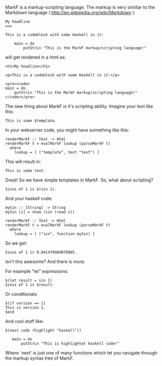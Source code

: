 MarkF is a markup-scripting language. The markup is very similiar to the
Markdown language ( http://en.wikipedia.org/wiki/Markdown ):

    My headline
    ===
    
    This is a codeblock with some Haskell in it:
    
        main = do
            putStrLn "This is the MarkF markup/scripting language!"

will get rendered in a html as:

    <h1>My headline</h1>
    
    <p>This is a codeblock with some Haskell in it:</p>
    
    <pre><code>
    main = do
        putStrLn "This is the MarkF markup/scripting language!"
    </code></pre>

The new thing about MarkF is it's scripting ability. Imagine your text like
this:

    This is some $template.

In your webserver code, you might have something like this:

    renderMarkF :: Text -> Html
    renderMarkF t = evalMarkF lookup (parseMarkF t)
      where
        lookup = [ ("template", text "text") ]

This will result in:

    This is some text.

Great! So we have simple templates in MarkF. So, what about scripting?

    Sinus of 1 is $(sin 1).

And your haskell code:

    mySin :: [String] -> String
    mySin [i] = show (sin (read i))
    
    renderMarkF :: Text -> Html
    renderMarkF t = evalMarkF lookup (parseMarkF t)
      where
        lookup = [ ("sin", function mySin) ]

So we get:

    Sinus of 1 is 0.841470984078965.

Isn't this awesome? And there is more:

For example "let" expressions:

    $(let result = sin 1)
    Sinus of 1 is $result.

Or conditionals:

    $(if version == 1)
    This is version 1.
    $end

And cool stuff like:

    $(next code (highlight "haskell"))
    
       main = do
           putStrLn "This is highlightet haskell code!"

Where `next' is just one of many functions which let you navigate through the
markup syntax tree of MarkF.
